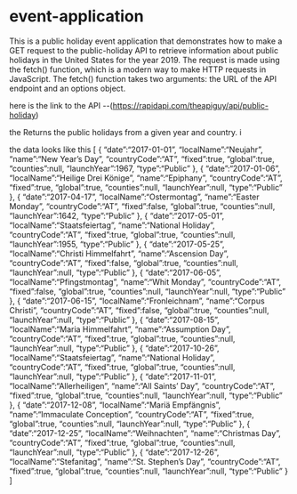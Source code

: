 # event-application
This is a public holiday event application that demonstrates how to make a GET request to the public-holiday API to retrieve information about public holidays in the United States for the year 2019.
The request is made using the fetch() function, which is a modern way to make HTTP requests in JavaScript. The fetch() function takes two arguments: the URL of the API endpoint and an options object.

here is the link to the API --(https://rapidapi.com/theapiguy/api/public-holiday)

the Returns the public holidays from a given year and country. 
i

<div>
the data looks like this
[
{
“date”:“2017-01-01”,
“localName”:“Neujahr”,
“name”:“New Year’s Day”,
“countryCode”:“AT”,
“fixed”:true,
“global”:true,
“counties”:null,
“launchYear”:1967,
“type”:“Public”
},
{
“date”:“2017-01-06”,
“localName”:“Heilige Drei Könige”,
“name”:“Epiphany”,
“countryCode”:“AT”,
“fixed”:true,
“global”:true,
“counties”:null,
“launchYear”:null,
“type”:“Public”
},
{
“date”:“2017-04-17”,
“localName”:“Ostermontag”,
“name”:“Easter Monday”,
“countryCode”:“AT”,
“fixed”:false,
“global”:true,
“counties”:null,
“launchYear”:1642,
“type”:“Public”
},
{
“date”:“2017-05-01”,
“localName”:“Staatsfeiertag”,
“name”:“National Holiday”,
“countryCode”:“AT”,
“fixed”:true,
“global”:true,
“counties”:null,
“launchYear”:1955,
“type”:“Public”
},
{
“date”:“2017-05-25”,
“localName”:“Christi Himmelfahrt”,
“name”:“Ascension Day”,
“countryCode”:“AT”,
“fixed”:false,
“global”:true,
“counties”:null,
“launchYear”:null,
“type”:“Public”
},
{
“date”:“2017-06-05”,
“localName”:“Pfingstmontag”,
“name”:“Whit Monday”,
“countryCode”:“AT”,
“fixed”:false,
“global”:true,
“counties”:null,
“launchYear”:null,
“type”:“Public”
},
{
“date”:“2017-06-15”,
“localName”:“Fronleichnam”,
“name”:“Corpus Christi”,
“countryCode”:“AT”,
“fixed”:false,
“global”:true,
“counties”:null,
“launchYear”:null,
“type”:“Public”
},
{
“date”:“2017-08-15”,
“localName”:“Maria Himmelfahrt”,
“name”:“Assumption Day”,
“countryCode”:“AT”,
“fixed”:true,
“global”:true,
“counties”:null,
“launchYear”:null,
“type”:“Public”
},
{
“date”:“2017-10-26”,
“localName”:“Staatsfeiertag”,
“name”:“National Holiday”,
“countryCode”:“AT”,
“fixed”:true,
“global”:true,
“counties”:null,
“launchYear”:null,
“type”:“Public”
},
{
“date”:“2017-11-01”,
“localName”:“Allerheiligen”,
“name”:“All Saints’ Day”,
“countryCode”:“AT”,
“fixed”:true,
“global”:true,
“counties”:null,
“launchYear”:null,
“type”:“Public”
},
{
“date”:“2017-12-08”,
“localName”:“Mariä Empfängnis”,
“name”:“Immaculate Conception”,
“countryCode”:“AT”,
“fixed”:true,
“global”:true,
“counties”:null,
“launchYear”:null,
“type”:“Public”
},
{
“date”:“2017-12-25”,
“localName”:“Weihnachten”,
“name”:“Christmas Day”,
“countryCode”:“AT”,
“fixed”:true,
“global”:true,
“counties”:null,
“launchYear”:null,
“type”:“Public”
},
{
“date”:“2017-12-26”,
“localName”:“Stefanitag”,
“name”:“St. Stephen’s Day”,
“countryCode”:“AT”,
“fixed”:true,
“global”:true,
“counties”:null,
“launchYear”:null,
“type”:“Public”
}
]